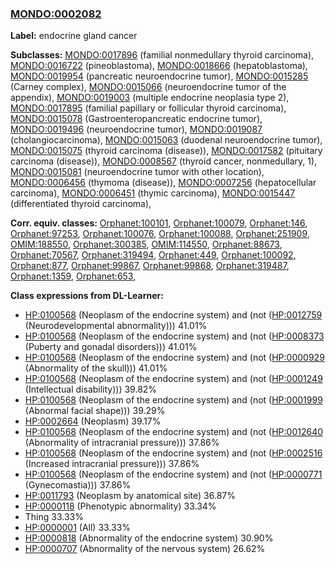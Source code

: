 
### [MONDO:0002082](http://purl.obolibrary.org/obo/MONDO_0002082)
**Label:** endocrine gland cancer

**Subclasses:** [MONDO:0017896](http://purl.obolibrary.org/obo/MONDO_0017896) (familial nonmedullary thyroid carcinoma), [MONDO:0016722](http://purl.obolibrary.org/obo/MONDO_0016722) (pineoblastoma), [MONDO:0018666](http://purl.obolibrary.org/obo/MONDO_0018666) (hepatoblastoma), [MONDO:0019954](http://purl.obolibrary.org/obo/MONDO_0019954) (pancreatic neuroendocrine tumor), [MONDO:0015285](http://purl.obolibrary.org/obo/MONDO_0015285) (Carney complex), [MONDO:0015066](http://purl.obolibrary.org/obo/MONDO_0015066) (neuroendocrine tumor of the appendix), [MONDO:0019003](http://purl.obolibrary.org/obo/MONDO_0019003) (multiple endocrine neoplasia type 2), [MONDO:0017895](http://purl.obolibrary.org/obo/MONDO_0017895) (familial papillary or follicular thyroid carcinoma), [MONDO:0015078](http://purl.obolibrary.org/obo/MONDO_0015078) (Gastroenteropancreatic endocrine tumor), [MONDO:0019496](http://purl.obolibrary.org/obo/MONDO_0019496) (neuroendocrine tumor), [MONDO:0019087](http://purl.obolibrary.org/obo/MONDO_0019087) (cholangiocarcinoma), [MONDO:0015063](http://purl.obolibrary.org/obo/MONDO_0015063) (duodenal neuroendocrine tumor), [MONDO:0015075](http://purl.obolibrary.org/obo/MONDO_0015075) (thyroid carcinoma (disease)), [MONDO:0017582](http://purl.obolibrary.org/obo/MONDO_0017582) (pituitary carcinoma (disease)), [MONDO:0008567](http://purl.obolibrary.org/obo/MONDO_0008567) (thyroid cancer, nonmedullary, 1), [MONDO:0015081](http://purl.obolibrary.org/obo/MONDO_0015081) (neuroendocrine tumor with other location), [MONDO:0006456](http://purl.obolibrary.org/obo/MONDO_0006456) (thymoma (disease)), [MONDO:0007256](http://purl.obolibrary.org/obo/MONDO_0007256) (hepatocellular carcinoma), [MONDO:0006451](http://purl.obolibrary.org/obo/MONDO_0006451) (thymic carcinoma), [MONDO:0015447](http://purl.obolibrary.org/obo/MONDO_0015447) (differentiated thyroid carcinoma), 

**Corr. equiv. classes:** [Orphanet:100101](http://www.orpha.net/ORDO/Orphanet_100101), [Orphanet:100079](http://www.orpha.net/ORDO/Orphanet_100079), [Orphanet:146](http://www.orpha.net/ORDO/Orphanet_146), [Orphanet:97253](http://www.orpha.net/ORDO/Orphanet_97253), [Orphanet:100076](http://www.orpha.net/ORDO/Orphanet_100076), [Orphanet:100088](http://www.orpha.net/ORDO/Orphanet_100088), [Orphanet:251909](http://www.orpha.net/ORDO/Orphanet_251909), [OMIM:188550](http://purl.obolibrary.org/obo/OMIM_188550), [Orphanet:300385](http://www.orpha.net/ORDO/Orphanet_300385), [OMIM:114550](http://purl.obolibrary.org/obo/OMIM_114550), [Orphanet:88673](http://www.orpha.net/ORDO/Orphanet_88673), [Orphanet:70567](http://www.orpha.net/ORDO/Orphanet_70567), [Orphanet:319494](http://www.orpha.net/ORDO/Orphanet_319494), [Orphanet:449](http://www.orpha.net/ORDO/Orphanet_449), [Orphanet:100092](http://www.orpha.net/ORDO/Orphanet_100092), [Orphanet:877](http://www.orpha.net/ORDO/Orphanet_877), [Orphanet:99867](http://www.orpha.net/ORDO/Orphanet_99867), [Orphanet:99868](http://www.orpha.net/ORDO/Orphanet_99868), [Orphanet:319487](http://www.orpha.net/ORDO/Orphanet_319487), [Orphanet:1359](http://www.orpha.net/ORDO/Orphanet_1359), [Orphanet:653](http://www.orpha.net/ORDO/Orphanet_653), 

**Class expressions from DL-Learner:**

- [HP:0100568](http://purl.obolibrary.org/obo/HP_0100568) (Neoplasm of the endocrine system) and (not ([HP:0012759](http://purl.obolibrary.org/obo/HP_0012759) (Neurodevelopmental abnormality))) 41.01%
- [HP:0100568](http://purl.obolibrary.org/obo/HP_0100568) (Neoplasm of the endocrine system) and (not ([HP:0008373](http://purl.obolibrary.org/obo/HP_0008373) (Puberty and gonadal disorders))) 41.01%
- [HP:0100568](http://purl.obolibrary.org/obo/HP_0100568) (Neoplasm of the endocrine system) and (not ([HP:0000929](http://purl.obolibrary.org/obo/HP_0000929) (Abnormality of the skull))) 41.01%
- [HP:0100568](http://purl.obolibrary.org/obo/HP_0100568) (Neoplasm of the endocrine system) and (not ([HP:0001249](http://purl.obolibrary.org/obo/HP_0001249) (Intellectual disability))) 39.82%
- [HP:0100568](http://purl.obolibrary.org/obo/HP_0100568) (Neoplasm of the endocrine system) and (not ([HP:0001999](http://purl.obolibrary.org/obo/HP_0001999) (Abnormal facial shape))) 39.29%
- [HP:0002664](http://purl.obolibrary.org/obo/HP_0002664) (Neoplasm) 39.17%
- [HP:0100568](http://purl.obolibrary.org/obo/HP_0100568) (Neoplasm of the endocrine system) and (not ([HP:0012640](http://purl.obolibrary.org/obo/HP_0012640) (Abnormality of intracranial pressure))) 37.86%
- [HP:0100568](http://purl.obolibrary.org/obo/HP_0100568) (Neoplasm of the endocrine system) and (not ([HP:0002516](http://purl.obolibrary.org/obo/HP_0002516) (Increased intracranial pressure))) 37.86%
- [HP:0100568](http://purl.obolibrary.org/obo/HP_0100568) (Neoplasm of the endocrine system) and (not ([HP:0000771](http://purl.obolibrary.org/obo/HP_0000771) (Gynecomastia))) 37.86%
- [HP:0011793](http://purl.obolibrary.org/obo/HP_0011793) (Neoplasm by anatomical site) 36.87%
- [HP:0000118](http://purl.obolibrary.org/obo/HP_0000118) (Phenotypic abnormality) 33.34%
- Thing 33.33%
- [HP:0000001](http://purl.obolibrary.org/obo/HP_0000001) (All) 33.33%
- [HP:0000818](http://purl.obolibrary.org/obo/HP_0000818) (Abnormality of the endocrine system) 30.90%
- [HP:0000707](http://purl.obolibrary.org/obo/HP_0000707) (Abnormality of the nervous system) 26.62%


